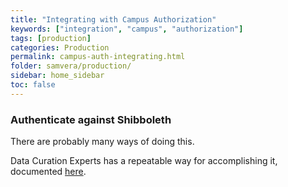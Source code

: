 ```yaml
---
title: "Integrating with Campus Authorization"
keywords: ["integration", "campus", "authorization"]
tags: [production]
categories: Production
permalink: campus-auth-integrating.html
folder: samvera/production/
sidebar: home_sidebar
toc: false
---
```



### Authenticate against Shibboleth

There are probably many ways of doing this.

Data Curation Experts has a repeatable way for accomplishing it, documented  [here](https://curationexperts.github.io/playbook/authentication/shibboleth.html).
